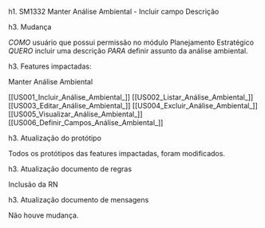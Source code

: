 h1. SM1332 Manter Análise Ambiental - Incluir campo Descrição

h3. Mudança

*COMO* usuário que possui permissão no módulo Planejamento Estratégico
*QUERO* incluir uma descrição
*PARA* definir assunto da análise ambiental.

h3. Features impactadas:

Manter Análise Ambiental

[[US001_Incluir_Análise_Ambiental_]]
[[US002_Listar_Análise_Ambiental_]]
[[US003_Editar_Análise_Ambiental_]]
[[US004_Excluir_Análise_Ambiental_]]
[[US005_Visualizar_Análise_Ambiental_]]
[[US006_Definir_Campos_Análise_Ambiental_]]

h3. Atualização do protótipo

Todos os protótipos das features impactadas, foram modificados.

h3. Atualização documento de regras

Inclusão da RN

h3. Atualização documento de mensagens

Não houve mudança.
